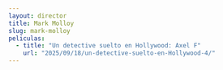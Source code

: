 ```yaml
---
layout: director
title: Mark Molloy
slug: mark-molloy
peliculas:
  - title: "Un detective suelto en Hollywood: Axel F"
    url: "2025/09/18/un-detective-suelto-en-Hollywood-4/"
---
```

